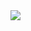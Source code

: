 <img src="https://media.licdn.com/dms/image/v2/D5610AQGqT4RLtCsmBw/image-shrink_800/B56ZappAezGkAo-/0/1746602824430?e=1747238400&v=beta&t=g4p87wrkNvqiiVmB-u0LdQ-ZnFEN-JJsQyDehHLk18c"/>
